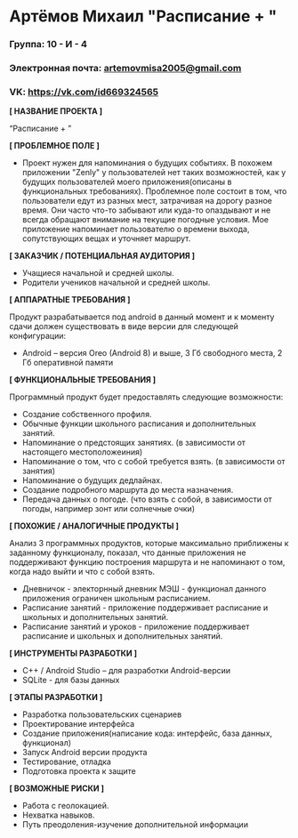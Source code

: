 # Артёмов Михаил "Расписание + "
### Группа: 10 - И - 4

### Электронная почта: artemovmisa2005@gmail.com

### VK: https://vk.com/id669324565 


**[ НАЗВАНИЕ ПРОЕКТА ]**

“Расписание + ”

**[ ПРОБЛЕМНОЕ ПОЛЕ ]**
* Проект нужен для напоминания о будущих событиях. В похожем приложении "Zenly" у пользователей нет таких возможностей, как у будущих пользователей моего приложения(описаны в функциональных требованиях). Проблемное поле состоит в том, что пользователи едут из разных мест, затрачивая на дорогу разное время. Они часто что-то забывают или куда-то опаздывают и не всегда обращают внимание на текущие погодные условия. Мое приложение напоминает пользователю о времени выхода, сопутствующих вещах и уточняет маршрут.

**[ ЗАКАЗЧИК / ПОТЕНЦИАЛЬНАЯ АУДИТОРИЯ ]**
* Учащиеся начальной и средней школы.
* Родители учеников начальной и средней школы.

**[ АППАРАТНЫЕ ТРЕБОВАНИЯ ]**

Продукт разрабатывается под android в данный момент и к моменту сдачи должен существовать в виде версии для следующей конфигурации:
* Android – версия Oreo (Android 8) и выше, 3 Гб свободного места, 2 Гб оперативной памяти

**[ ФУНКЦИОНАЛЬНЫЕ ТРЕБОВАНИЯ ]**

 Программный продукт будет предоставлять следующие возможности:
* Создание собственного профиля.
*	Обычные функции школьного расписания и дополнительных занятий.
*	Напоминание о предстоящих занятиях. (в зависимости от настоящего местоположеиния)
*	Напоминание о том, что с собой требуется взять. (в зависимости от занятия)
*	Напоминание о будущих дедлайнах.
*	Создание подробного маршрута до места назначения.
*	Передача данных о погоде. (что взять с собой, в зависимости от погоды, например зонт или солнечные очки)


**[ ПОХОЖИЕ / АНАЛОГИЧНЫЕ ПРОДУКТЫ ]**

Анализ 3 программных продуктов, которые максимально приближены к заданному функционалу, показал, что данные приложения не поддерживают функцию построения маршрута и не напоминают о том, когда надо выйти и что с собой взять.
* Дневничок - электорнный дневник МЭШ - функционал данного приложения ограничен школьным расписанием.
* Расписание занятий - приложение поддерживает расписание и школьных и дополнительных занятий.
* Расписание занятий и уроков - приложение поддерживает расписание и школьных и дополнительных занятий.
 
**[ ИНСТРУМЕНТЫ РАЗРАБОТКИ ]**
*	C++ / Android Studio – для разработки Android-версии
*	SQLite - для базы данных

**[ ЭТАПЫ РАЗРАБОТКИ ]**
*	Разработка пользовательских сценариев
*	Проектирование интерфейса
*	Создание приложения(написание кода: интерфейс, база данных, функционал)
*	Запуск Android версии продукта
*	Тестирование, отладка
*	Подготовка проекта к защите

**[ ВОЗМОЖНЫЕ РИСКИ ]**
* Работа с геолокацией.
* Нехватка навыков.
* Путь преодоления-изучение дополнительной информации
